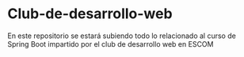# Club-de-desarrollo-web
En este repositorio se estará subiendo todo lo relacionado al curso de Spring Boot impartido por el club de desarrollo web en ESCOM

